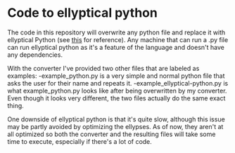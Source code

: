 # Code to ellyptical python
The code in this repository will overwrite any python file and replace it with ellyptical Python (see [this](https://susam.net/elliptical-python-programming.html) for reference).
Any machine that can run a .py file can run ellyptical python as it's a feature of the language and doesn't have any dependencies.

With the converter I've provided two other files that are labeled as examples:
-example_python.py is a very simple and normal python file that asks the user for their name and repeats it.
-example_ellyptical-python.py is what example_python.py looks like after being overwritten by my converter. Even though it looks very different, the two files actually do the same exact thing.

One downside of ellyptical python is that it's quite slow, although this issue may be partly avoided by optimizing the ellypses. As of now, they aren't at all optimized so both the converter and the resulting files will take some time to execute, especially if there's a lot of code.
